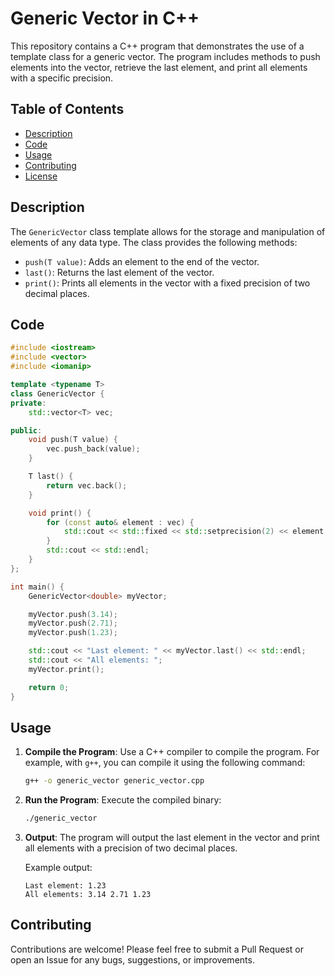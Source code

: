 # Generic Vector in C++

This repository contains a C++ program that demonstrates the use of a template class for a generic vector. The program includes methods to push elements into the vector, retrieve the last element, and print all elements with a specific precision.

## Table of Contents

- [Description](#description)
- [Code](#code)
- [Usage](#usage)
- [Contributing](#contributing)
- [License](#license)

## Description

The `GenericVector` class template allows for the storage and manipulation of elements of any data type. The class provides the following methods:
- `push(T value)`: Adds an element to the end of the vector.
- `last()`: Returns the last element of the vector.
- `print()`: Prints all elements in the vector with a fixed precision of two decimal places.

## Code

```cpp
#include <iostream>
#include <vector>
#include <iomanip>

template <typename T>
class GenericVector {
private:
    std::vector<T> vec;

public:
    void push(T value) {
        vec.push_back(value);
    }

    T last() {
        return vec.back();
    }

    void print() {
        for (const auto& element : vec) {
            std::cout << std::fixed << std::setprecision(2) << element << " ";
        }
        std::cout << std::endl;
    }
};

int main() {
    GenericVector<double> myVector;

    myVector.push(3.14);
    myVector.push(2.71);
    myVector.push(1.23);

    std::cout << "Last element: " << myVector.last() << std::endl;
    std::cout << "All elements: ";
    myVector.print();

    return 0;
}
```

## Usage

1. **Compile the Program**: Use a C++ compiler to compile the program. For example, with `g++`, you can compile it using the following command:
    ```sh
    g++ -o generic_vector generic_vector.cpp
    ```

2. **Run the Program**: Execute the compiled binary:
    ```sh
    ./generic_vector
    ```

3. **Output**: The program will output the last element in the vector and print all elements with a precision of two decimal places.

    Example output:
    ```
    Last element: 1.23
    All elements: 3.14 2.71 1.23 
    ```

## Contributing

Contributions are welcome! Please feel free to submit a Pull Request or open an Issue for any bugs, suggestions, or improvements.

```

